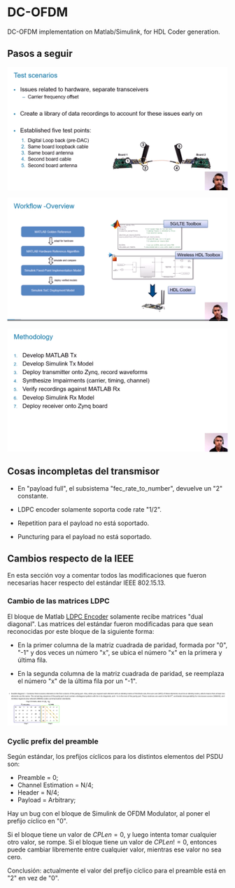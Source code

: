 # DC-OFDM

DC-OFDM implementation on Matlab/Simulink, for HDL Coder generation.

## Pasos a seguir

![Alt text](images/image.png)

![Alt text](images/image-1.png)

![Alt text](images/image-2.png)

## Cosas incompletas del transmisor

* En "payload full", el subsistema "fec_rate_to_number", devuelve un "2" constante.

* LDPC encoder solamente soporta code rate "1/2".

* Repetition para el payload no está soportado.

* Puncturing para el payload no está soportado.

## Cambios respecto de la IEEE

En esta sección voy a comentar todos las modificaciones que fueron necesarias hacer respecto del estándar IEEE 802.15.13.

### Cambio de las matrices LDPC

El bloque de Matlab [LDPC Encoder](https://la.mathworks.com/help/wireless-hdl/ref/ldpcencoder.html) solamente recibe matrices "dual diagonal". Las matrices del estándar fueron modificadas para que sean reconocidas por este bloque de la siguiente forma:

* En la primer columna de la matriz cuadrada de paridad, formada por "0", "-1" y dos veces un número "x", se ubica el número "x" en la primera y última fila.

* En la segunda columna de la matriz cuadrada de paridad, se reemplaza el número "x" de la última fila por un "-1".

![Double diagonal matrix](images/double_diagonal.png)

### Cyclic prefix del preamble

Según estándar, los prefijos cíclicos para los distintos elementos del PSDU son:

* Preamble = 0;
* Channel Estimation = N/4;
* Header = N/4;
* Payload = Arbitrary;

Hay un bug con el bloque de Simulink de OFDM Modulator, al poner el prefijo cíclico en "0".

Si el bloque tiene un valor de $CPLen = 0$, y luego intenta tomar cualquier otro valor, se rompe. Si el bloque tiene un valor de $CPLen != 0$, entonces puede cambiar libremente entre cualquier valor, mientras ese valor no sea cero.

Conclusión: actualmente el valor del prefijo cíclico para el preamble está en "2" en vez de "0".
